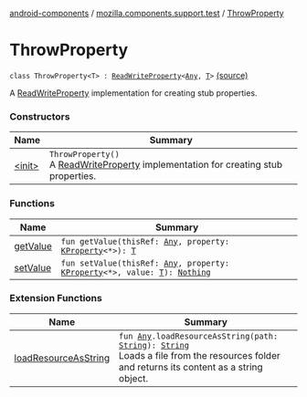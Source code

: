 [android-components](../../index.md) / [mozilla.components.support.test](../index.md) / [ThrowProperty](./index.md)

# ThrowProperty

`class ThrowProperty<T> : `[`ReadWriteProperty`](https://kotlinlang.org/api/latest/jvm/stdlib/kotlin.properties/-read-write-property/index.html)`<`[`Any`](https://kotlinlang.org/api/latest/jvm/stdlib/kotlin/-any/index.html)`, `[`T`](index.md#T)`>` [(source)](https://github.com/mozilla-mobile/android-components/blob/master/components/support/test/src/main/java/mozilla/components/support/test/ThrowProperty.kt#L9)

A [ReadWriteProperty](https://kotlinlang.org/api/latest/jvm/stdlib/kotlin.properties/-read-write-property/index.html) implementation for creating stub properties.

### Constructors

| Name | Summary |
|---|---|
| [&lt;init&gt;](-init-.md) | `ThrowProperty()`<br>A [ReadWriteProperty](https://kotlinlang.org/api/latest/jvm/stdlib/kotlin.properties/-read-write-property/index.html) implementation for creating stub properties. |

### Functions

| Name | Summary |
|---|---|
| [getValue](get-value.md) | `fun getValue(thisRef: `[`Any`](https://kotlinlang.org/api/latest/jvm/stdlib/kotlin/-any/index.html)`, property: `[`KProperty`](https://kotlinlang.org/api/latest/jvm/stdlib/kotlin.reflect/-k-property/index.html)`<*>): `[`T`](index.md#T) |
| [setValue](set-value.md) | `fun setValue(thisRef: `[`Any`](https://kotlinlang.org/api/latest/jvm/stdlib/kotlin/-any/index.html)`, property: `[`KProperty`](https://kotlinlang.org/api/latest/jvm/stdlib/kotlin.reflect/-k-property/index.html)`<*>, value: `[`T`](index.md#T)`): `[`Nothing`](https://kotlinlang.org/api/latest/jvm/stdlib/kotlin/-nothing/index.html) |

### Extension Functions

| Name | Summary |
|---|---|
| [loadResourceAsString](../../mozilla.components.support.test.file/kotlin.-any/load-resource-as-string.md) | `fun `[`Any`](https://kotlinlang.org/api/latest/jvm/stdlib/kotlin/-any/index.html)`.loadResourceAsString(path: `[`String`](https://kotlinlang.org/api/latest/jvm/stdlib/kotlin/-string/index.html)`): `[`String`](https://kotlinlang.org/api/latest/jvm/stdlib/kotlin/-string/index.html)<br>Loads a file from the resources folder and returns its content as a string object. |

